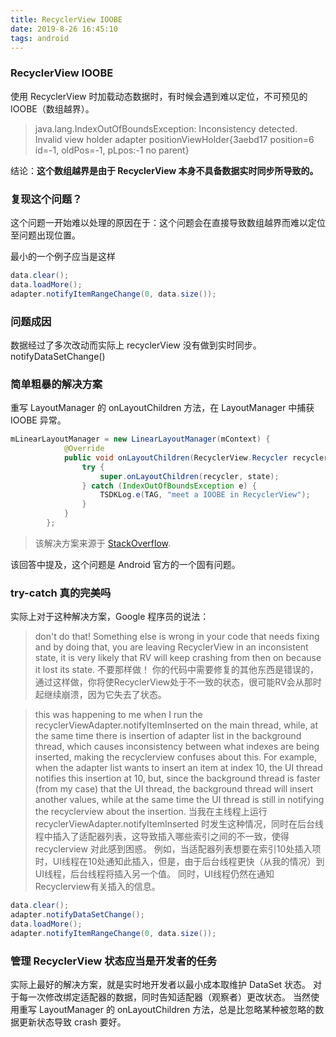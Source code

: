 ```yaml
---
title: RecyclerView IOOBE 
date: 2019-8-26 16:45:10
tags: android
---
```


### RecyclerView IOOBE 

使用 RecyclerView 时加载动态数据时，有时候会遇到难以定位，不可预见的 IOOBE（数组越界）。

> java.lang.IndexOutOfBoundsException: Inconsistency detected. Invalid view holder adapter positionViewHolder{3aebd17 position=6 id=-1, oldPos=-1, pLpos:-1 no parent} 

<!--分割线-->

<!--more-->

结论：**这个数组越界是由于 RecyclerView 本身不具备数据实时同步所导致的。**

### 复现这个问题？

这个问题一开始难以处理的原因在于：这个问题会在直接导致数组越界而难以定位至问题出现位置。

最小的一个例子应当是这样
```java
data.clear();
data.loadMore();
adapter.notifyItemRangeChange(0, data.size());
```

### 问题成因

数据经过了多次改动而实际上 recyclerView 没有做到实时同步。notifyDataSetChange() 

### 简单粗暴的解决方案

重写 LayoutManager 的 onLayoutChildren 方法，在 LayoutManager 中捕获 IOOBE 异常。

```java
mLinearLayoutManager = new LinearLayoutManager(mContext) {
            @Override
            public void onLayoutChildren(RecyclerView.Recycler recycler, RecyclerView.State state) {
                try {
                    super.onLayoutChildren(recycler, state);
                } catch (IndexOutOfBoundsException e) {
                    TSDKLog.e(TAG, "meet a IOOBE in RecyclerView");
                }
            }
        };
```
> 该解决方案来源于 [StackOverflow](https://stackoverflow.com/a/33822747/11841203).

该回答中提及，这个问题是 Android 官方的一个固有问题。

### try-catch 真的完美吗

实际上对于这种解决方案，Google 程序员的说法： 

> don't do that! Something else is wrong in your code that needs fixing and by doing that, you are leaving RecyclerView in an inconsistent state, it is very likely that RV will keep crashing from then on because it lost its state.
> 不要那样做！ 你的代码中需要修复的其他东西是错误的，通过这样做，你将使RecyclerView处于不一致的状态，很可能RV会从那时起继续崩溃，因为它失去了状态。



> this was happening to me when I run the recyclerViewAdapter.notifyItemInserted on the main thread, while, at the same time there is insertion of adapter list in the background thread, which causes inconsistency between what indexes are being inserted, making the recyclerview confuses about this. For example, when the adapter list wants to insert an item at index 10, the UI thread notifies this insertion at 10, but, since the background thread is faster (from my case) that the UI thread, the background thread will insert another values, while at the same time the UI thread is still in notifying the recyclerview about the insertion. 
> 当我在主线程上运行 recyclerViewAdapter.notifyItemInserted 时发生这种情况，同时在后台线程中插入了适配器列表，这导致插入哪些索引之间的不一致，使得 recyclerview 对此感到困惑。 
> 例如，当适配器列表想要在索引10处插入项时，UI线程在10处通知此插入，但是，由于后台线程更快（从我的情况）到UI线程，后台线程将插入另一个值。
> 同时，UI线程仍然在通知Recyclerview有关插入的信息。 


```java
data.clear();
adapter.notifyDataSetChange();
data.loadMore();
adapter.notifyItemRangeChange(0, data.size());
```

### 管理 RecyclerView 状态应当是开发者的任务

实际上最好的解决方案，就是实时地开发者以最小成本取维护 DataSet 状态。
对于每一次修改绑定适配器的数据，同时告知适配器（观察者）更改状态。
当然使用重写 LayoutManager 的 onLayoutChildren 方法，总是比忽略某种被忽略的数据更新状态导致 crash 要好。





